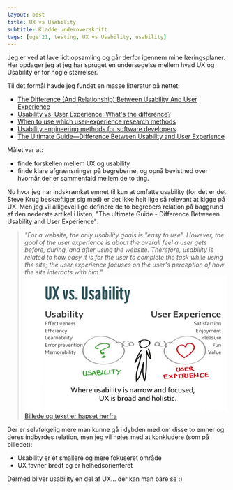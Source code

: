 ```yaml
---
layout: post
title: UX vs Usability
subtitle: Kladde underoverskrift
tags: [uge 21, testing, UX vs Usability, usability]
---
```


Jeg er ved at lave lidt opsamling og går derfor igennem mine læringsplaner.  Her opdager jeg at jeg har spruget en undersøgelse mellem hvad UX og Usability er for nogle størrelser.

Til det formål havde jeg fundet en masse litteratur på nettet:
- [The Difference (And Relationship) Between Usability And User Experience](https://usabilitygeek.com/the-difference-between-usability-and-user-experience/)
- [Usability vs. User Experience: What's the difference?](https://www.slideshare.net/domain7/ux-vs-usability)
- [When to use which user-experience research methods](https://www.xdstrategy.com/wp-content/uploads/2018/08/When-to-Use-Which-User-Experience-Research-Methods-2014-10-12-Print.pdf)
- [Usability engineering methods for software developers](https://www.researchgate.net/profile/Andreas_Holzinger/publication/220422205_Usability_Engineering_Methods_For_Software_Developers/links/5460e30c0cf27487b4526442/Usability-Engineering-Methods-For-Software-Developers.pdf)
- [The Ultimate Guide—Difference Between Usability and User Experience](https://www.mockplus.com/blog/post/difference-between-usability-and-user-experience)

Målet var at:
- finde forskellen mellem UX og usability
- finde klare afgrænsninger på begreberne, og opnå bevisthed over hvornår der er sammenfald mellem de to ting.

Nu hvor jeg har indskrænket emnet til kun at omfatte usability (for det er det Steve Krug beskæftiger sig med) er det ikke helt lige så relevant at kigge på UX. Men jeg vil alligevel lige definere de to begrebers relation på baggrund af den nederste artikel i listen, "The ultimate Guide - Difference Betweeen Usability and User Experience":

> _"For a website, the only usability goals is "easy to use". However, the goal of the user experience is about the overall feel a user gets before, during, and after using the website. Therefore, usability is related to how easy it is for the user to complete the task while using the site; the user experience focuses on the user's perception of how the site interacts with him."_
![](/img/uxusa.png)
> [Billede og tekst er hapset herfra](https://www.mockplus.com/blog/post/difference-between-usability-and-user-experience)

Der er selvfølgelig mere man kunne gå i dybden med om disse to emner og deres indbyrdes relation, men jeg vil nøjes med at konkludere (som på billedet):
- Usability er et smallere og mere fokuseret område
- UX favner bredt og er helhedsorienteret

Dermed bliver usability en del af UX... der kan man bare se :)
